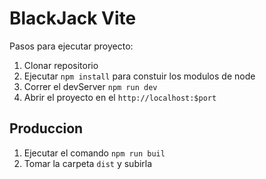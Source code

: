 # BlackJack Vite

Pasos para ejecutar proyecto:

1. Clonar repositorio
2. Ejecutar ```npm install``` para constuir los modulos de node
3. Correr el devServer ```npm run dev```
4. Abrir el proyecto en el ```http://localhost:$port```

## Produccion
1. Ejecutar el comando ```npm run buil```
2. Tomar la carpeta ```dist``` y subirla